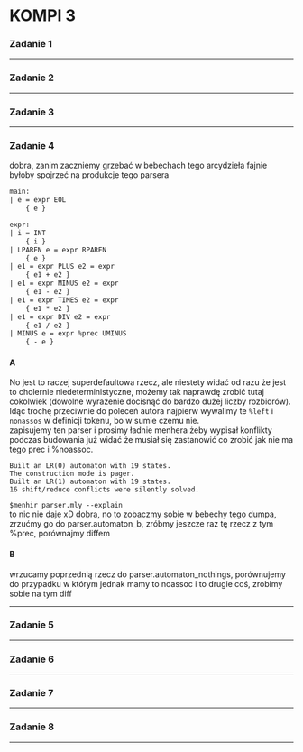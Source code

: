 # KOMPI 3
### Zadanie 1
***
### Zadanie 2
***
### Zadanie 3
***
### Zadanie 4
dobra, zanim zaczniemy grzebać w bebechach tego arcydzieła fajnie byłoby spojrzeć na produkcje tego parsera  

```ocaml
main:
| e = expr EOL
    { e }

expr:
| i = INT
    { i }
| LPAREN e = expr RPAREN
    { e }
| e1 = expr PLUS e2 = expr
    { e1 + e2 }
| e1 = expr MINUS e2 = expr
    { e1 - e2 }
| e1 = expr TIMES e2 = expr
    { e1 * e2 }
| e1 = expr DIV e2 = expr
    { e1 / e2 }
| MINUS e = expr %prec UMINUS
    { - e }
```
#### A
No jest to raczej superdefaultowa rzecz, ale niestety widać od razu że jest to cholernie niedeterministyczne, możemy tak naprawdę zrobić tutaj cokolwiek (dowolne wyrażenie docisnąć do bardzo dużej liczby rozbiorów).  
Idąc trochę przeciwnie do poleceń autora najpierw wywalimy te `%left` i `nonassos` w definicji tokenu, bo w sumie czemu nie.  
zapisujemy ten parser i prosimy ładnie menhera żeby wypisał konflikty  
podczas budowania już widać że musiał się zastanowić co zrobić jak nie ma tego prec i %noassoc.  
```
Built an LR(0) automaton with 19 states.
The construction mode is pager.
Built an LR(1) automaton with 19 states.
16 shift/reduce conflicts were silently solved.
```
`$menhir parser.mly --explain`  
to nic nie daje xD
dobra, no to zobaczmy sobie w bebechy tego dumpa, zrzućmy go do parser.automaton_b, zróbmy jeszcze raz tę rzecz z tym %prec, porównajmy diffem


#### B
wrzucamy poprzednią rzecz do parser.automaton_nothings, porównujemy do przypadku w którym jednak mamy to noassoc i to drugie coś, zrobimy sobie na tym diff

***
### Zadanie 5
***
### Zadanie 6
***
### Zadanie 7
***
### Zadanie 8
***
